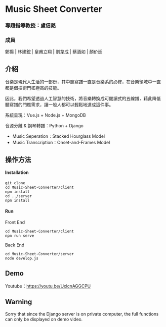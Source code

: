 # Music Sheet Converter
### 專題指導教授：盧信銘
### 成員
鄭揚 | 林建鋐 | 皇甫立翔 | 劉韋成 | 蔡涵如 | 顏价廷  

## 介紹
音樂是現代人生活的一部份，其中聽寫譜一直是音樂系的必修，在音樂領域中一直都是個技術門檻極高的技能。  

因此，我們希望透過人工智慧的技術，將音樂轉換成可閱讀式的五線譜，藉此降低聽寫譜的門檻需求，讓一般人都可以輕鬆地達成這件事。  

系統呈現：Vue.js + Node.js + MongoDB  

音源分離 & 鋼琴轉譜：Python + Django
* Music Seperation：Stacked Hourglass Model
* Music Transcription：Onset-and-Frames Model

## 操作方法
#### Installation
```
git clone
cd Music-Sheet-Converter/client
npm install
cd ../server
npm install
```
#### Run
Front End
```
cd Music-Sheet-Converter/client
npm run serve
```
Back End
```
cd Music-Sheet-Converter/server
node develop.js
```

## Demo
Youtube：https://youtu.be/UxlcnAGGCPU  

## Warning
Sorry that since the Django server is on private computer, the full functions can only be displayed on demo video.
